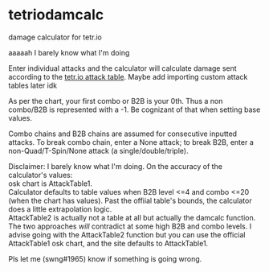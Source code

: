 # tetriodamcalc
damage calculator for tetr.io

aaaaah I barely know what I'm doing

Enter individual attacks and the calculator will calculate damage sent according to the [tetr.io attack table](https://cdn.discordapp.com/attachments/674421736162197515/716081165886423110/2020-05-30_02-07-18.png). Maybe add importing custom attack tables later idk

As per the chart, your first combo or B2B is your 0th. Thus a non combo/B2B is represented with a -1. Be cognizant of that when setting base values.

Combo chains and B2B chains are assumed for consecutive inputted attacks. To break combo chain, enter a None attack; to break B2B, enter a non-Quad/T-Spin/None attack (a single/double/triple).

Disclaimer: I barely know what I'm doing. On the accuracy of the calculator's values:  
osk chart is AttackTable1.  
Calculator defaults to table values when B2B level <=4 and combo <=20 (when the chart has values). Past the offiial table's bounds, the calculator does a little extrapolation logic.  
AttackTable2 is actually not a table at all but actually the damcalc function.  
The two approaches *will* contradict at some high B2B and combo levels. I advise going with the AttackTable2 function but you can use the official AttackTable1 osk chart, and the site defaults to AttackTable1.

Pls let me (swng#1965) know if something is going wrong.
